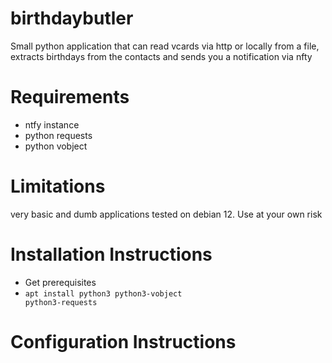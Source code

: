 # birthdaybutler
Small python application that can read vcards via http or locally from a file, extracts birthdays from the contacts and sends you a notification via nfty

# Requirements
* ntfy instance
* python requests
* python vobject

# Limitations
very basic and dumb applications tested on debian 12. Use at your own risk

# Installation Instructions
* Get prerequisites
* <code>apt install python3 python3-vobject python3-requests</code>

# Configuration Instructions
